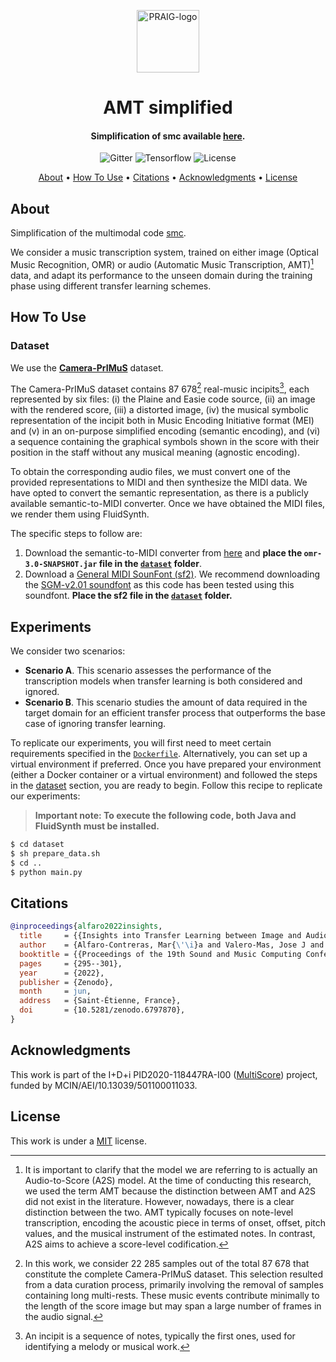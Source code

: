 <p align="center">
  <a href="https://praig.ua.es/"><img src="https://i.imgur.com/Iu7CvC1.png" alt="PRAIG-logo" width="100"></a>
</p>

<h1 align="center">AMT simplified</h1>

<h4 align="center">Simplification of smc available <a href="https://zenodo.org/record/6573248" target="_blank">here</a>.</h4>

<p align="center">
  <img src="https://img.shields.io/badge/python-3.9.0-orange" alt="Gitter">
  <img src="https://img.shields.io/badge/Tensorflow-%FFFFFF.svg?style=flat&logo=Tensorflow&logoColor=orange&color=white" alt="Tensorflow">
  <img src="https://img.shields.io/static/v1?label=License&message=MIT&color=blue" alt="License">
</p>


<p align="center">
  <a href="#about">About</a> •
  <a href="#how-to-use">How To Use</a> •
  <a href="#citations">Citations</a> •
  <a href="#acknowledgments">Acknowledgments</a> •
  <a href="#license">License</a>
</p>


## About

Simplification of the multimodal code [smc](https://github.com/mariaalfaroc/smc-2022/tree/main?tab=readme-ov-file).

We consider a music transcription system, trained on either image (Optical Music Recognition, OMR) or audio (Automatic Music Transcription, AMT)[^1] data, and adapt its performance to the unseen domain during the training phase using different transfer learning schemes.

[^1]: It is important to clarify that the model we are referring to is actually an Audio-to-Score (A2S) model. At the time of conducting this research, we used the term AMT because the distinction between AMT and A2S did not exist in the literature. However, nowadays, there is a clear distinction between the two. AMT typically focuses on note-level transcription, encoding the acoustic piece in terms of onset, offset, pitch values, and the musical instrument of the estimated notes. In contrast, A2S aims to achieve a score-level codification.


## How To Use

### Dataset

We use the [**Camera-PrIMuS**](https://grfia.dlsi.ua.es/primus/) dataset.

The Camera-PrIMuS dataset contains 87&nbsp;678[^2] real-music incipits[^3], each represented by six files: (i) the Plaine and Easie code source, (ii) an image with the rendered score, (iii) a distorted image, (iv) the musical symbolic representation of the incipit both in Music Encoding Initiative format (MEI) and (v) in an on-purpose simplified encoding (semantic encoding), and (vi) a sequence containing the graphical symbols shown in the score with their position in the staff without any musical meaning (agnostic encoding).

[^2]: In this work, we consider 22&nbsp;285 samples out of the total 87&nbsp;678 that constitute the complete Camera-PrIMuS dataset. This selection resulted from a data curation process, primarily involving the removal of samples containing long multi-rests. These music events contribute minimally to the length of the score image but may span a large number of frames in the audio signal.

[^3]: An incipit is a sequence of notes, typically the first ones, used for identifying a melody or musical work.

To obtain the corresponding audio files, we must convert one of the provided representations to MIDI and then synthesize the MIDI data. We have opted to convert the semantic representation, as there is a publicly available semantic-to-MIDI converter. Once we have obtained the MIDI files, we render them using FluidSynth.

The specific steps to follow are:
1) Download the semantic-to-MIDI converter from [here](https://grfia.dlsi.ua.es/primus/primus_converter.tgz) and **place the `omr-3.0-SNAPSHOT.jar` file in the [`dataset`](dataset) folder**.
2) Download a [General MIDI SounFont (sf2)](https://sites.google.com/site/soundfonts4u/#h.p_biJ8J359lC5W). We recommend downloading the [SGM-v2.01 soundfont](https://drive.google.com/file/d/12zSPpFucZXFg-svKeu6dm7-Fe5m20xgJ/view) as this code has been tested using this soundfont. **Place the sf2 file in the [`dataset`](dataset) folder.**

## Experiments

We consider two scenarios:
- **Scenario A**. This scenario assesses the performance of the transcription models when transfer learning is both considered and ignored.
- **Scenario B**. This scenario studies the amount of data required in the target domain for an efficient transfer process that outperforms the base case of ignoring transfer learning.

To replicate our experiments, you will first need to meet certain requirements specified in the [`Dockerfile`](Dockerfile). Alternatively, you can set up a virtual environment if preferred. Once you have prepared your environment (either a Docker container or a virtual environment) and followed the steps in the [dataset](#dataset) section, you are ready to begin. Follow this recipe to replicate our experiments:

> **Important note: To execute the following code, both Java and FluidSynth must be installed.**

```bash
$ cd dataset
$ sh prepare_data.sh
$ cd ..
$ python main.py
```

## Citations

```bibtex
@inproceedings{alfaro2022insights,
  title     = {{Insights into Transfer Learning between Image and Audio Music Transcription}},
  author    = {Alfaro-Contreras, Mar{\'\i}a and Valero-Mas, Jose J and I{\~n}esta, Jos{\'e} M and Calvo-Zaragoza, Jorge},
  booktitle = {{Proceedings of the 19th Sound and Music Computing Conference}},
  pages     = {295--301},
  year      = {2022},
  publisher = {Zenodo},
  month     = jun,
  address   = {Saint-Étienne, France},
  doi       = {10.5281/zenodo.6797870},
}
```

## Acknowledgments

This work is part of the I+D+i PID2020-118447RA-I00 ([MultiScore](https://sites.google.com/view/multiscore-project)) project, funded by MCIN/AEI/10.13039/501100011033.

## License
This work is under a [MIT](LICENSE) license.
